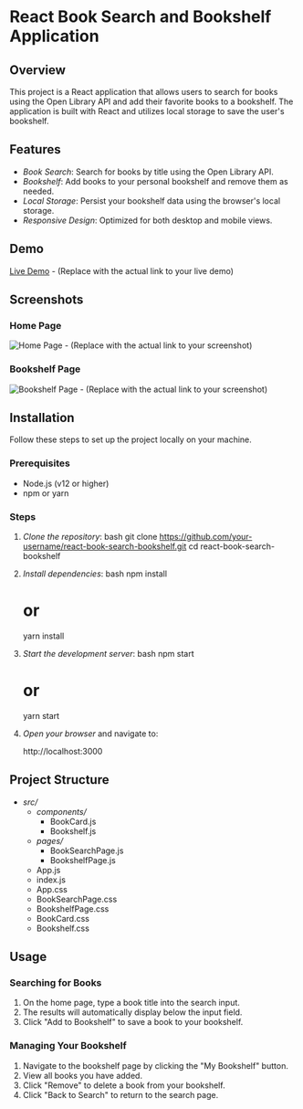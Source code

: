 # React Book Search and Bookshelf Application

## Overview

This project is a React application that allows users to search for books using the Open Library API and add their favorite books to a bookshelf. The application is built with React and utilizes local storage to save the user's bookshelf.

## Features

- *Book Search*: Search for books by title using the Open Library API.
- *Bookshelf*: Add books to your personal bookshelf and remove them as needed.
- *Local Storage*: Persist your bookshelf data using the browser's local storage.
- *Responsive Design*: Optimized for both desktop and mobile views.

## Demo

[Live Demo](#) - (Replace with the actual link to your live demo)

## Screenshots

### Home Page
![Home Page](#) - (Replace with the actual link to your screenshot)

### Bookshelf Page
![Bookshelf Page](#) - (Replace with the actual link to your screenshot)

## Installation

Follow these steps to set up the project locally on your machine.

### Prerequisites

- Node.js (v12 or higher)
- npm or yarn

### Steps

1. *Clone the repository*:
    bash
    git clone https://github.com/your-username/react-book-search-bookshelf.git
    cd react-book-search-bookshelf
    

2. *Install dependencies*:
    bash
    npm install
    # or
    yarn install
    

3. *Start the development server*:
    bash
    npm start
    # or
    yarn start
    

4. *Open your browser* and navigate to:
    
    http://localhost:3000
    

## Project Structure

- *src/*
  - *components/*
    - BookCard.js
    - Bookshelf.js
  - *pages/*
    - BookSearchPage.js
    - BookshelfPage.js
  - App.js
  - index.js
  - App.css
  - BookSearchPage.css
  - BookshelfPage.css
  - BookCard.css
  - Bookshelf.css

## Usage

### Searching for Books

1. On the home page, type a book title into the search input.
2. The results will automatically display below the input field.
3. Click "Add to Bookshelf" to save a book to your bookshelf.

### Managing Your Bookshelf

1. Navigate to the bookshelf page by clicking the "My Bookshelf" button.
2. View all books you have added.
3. Click "Remove" to delete a book from your bookshelf.
4. Click "Back to Search" to return to the search page.